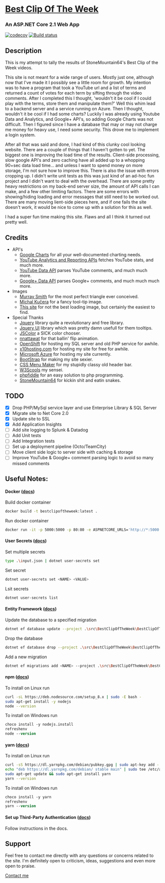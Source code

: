 ﻿# [Best Clip Of The Week](https://www.bestclipoftheweek.com/)
### An ASP.NET Core 2.1 Web App

[![codecov](https://codecov.io/gh/Reptarsrage/bestClipOfTheWeek/branch/master/graph/badge.svg)](https://codecov.io/gh/Reptarsrage/bestClipOfTheWeek)
[![Build status](https://ci.appveyor.com/api/projects/status/4ntsr4sl2vey3krf?svg=true)](https://ci.appveyor.com/project/Reptarsrage/bestclipoftheweek)

## Description

This is my attempt to tally the results of StoneMountain64's Best Clip of the Week videos.

This site is not meant for a wide range of users. Mostly just one, although now
that I've made it I possibly see a little room for growth. My intention was to
have a program that took a YouTube url and a list of terms and returned a count of votes
for each term by sifting through the video comments. After I completed this I thought,
'wouldn't it be cool if I could play with the terms, store them and manipulate them?'
Well this whim lead to a backend server and a service running on Azure. Then I thought,
wouldn't it be cool if I had some charts? Luckily I was already using Youtube Data and
Analytics, and Google+ API's, so adding Google Charts was not difficult. Then I figured since I
have a database that may or may not charge me money for heavy use, I need some
security. This drove me to implement a login system.

After all that was said and done, I had kind of this clunky cool looking website.
There are a couple of things that I haven't gotten to yet. The biggest one is
improving the load time of the results. Client-side processing, slow google API's
and zero caching have all added up to a whopping 90+sec data load time... and
unless I want to spend money on more storage, I'm not sure how to improve
this. There is also the issue with errors cropping up. I didn't write unit
tests as this was just kind of an ad-hoc fun project and I didn't want to deal
with the overhead. There are some pretty heavy restrictions on my back-end server
size, the amount of API calls I can make, and a few other limiting factors.
There are some errors with showing/hiding loading and error messages that still
need to be worked out. There are many moving lient-side pieces here, and if one fails the
site doesn't work, it would be nice to come up with a solution for this as well.

I had a super fun time making this site. Flaws and all I think it turned out pretty well.

## Credits
- API's
  - [Google Charts](https://developers.google.com/chart/) for all your well-documented charting needs.
  - [YouTube Analytics and Reporting APIs](https://developers.google.com/youtube/analytics/) fetches YouTube stats, and much more.
  - [YouTube Data API](https://developers.google.com/youtube/v3/) parses YouTube comments, and much much more.
  - [Google+ Data API](https://developers.google.com/+/api/) parses Google+ comments, and much much much more.
- Images
  - [Murray Smith](http://stackoverflow.com/questions/14446677/how-to-make-3-corner-rounded-triangle-in-css) for the most perfect triangle ever conceived.
  - [Michal Kučera](https://www.iconfinder.com/icons/401329/help_info_information_support_tip_tooltip_icon) for a fancy tool-tip image.
  - [This site](http://pixshark.com/spinner-gif-transparent-background.htm) for not the best loading image, but certainly the easiest to find.
- Special Thanks
  - [Jquery](https://jquery.com/) library quite a revolutionary and free library.
  - [Jquery UI](https://jqueryui.com/) library which was pretty damn usefull for them tooltips.
  - [JSColor](http://jscolor.com/) a SICK color chooser.
  - [nnattawat](http://nnattawat.github.io/flip/) for that ballin' flip animation.
  - [OpenShift](https://www.openshift.com/) for hosting my SQL server and old PHP service for awhile.
  - [x10hosting.com](https://x10hosting.com/) for hosting my site for free for awhile.
  - [Microsoft Azure](https://azure.microsoft.com/) for hosting my site currently.
  - [BootStrap](http://getbootstrap.com/) for making my site sexier.
  - [CSS Menu Maker](http://cssmenumaker.com/menu/responsive-menu-bar) for my stupidly classy old header bar.
  - [W3Scools](http://www.w3schools.com/) my sensei.
  - [phpfiddle](http://phpfiddle.org/) for an easy solution to php programming.
  - [StoneMountain64](https://www.youtube.com/channel/UCN-v-Xn9S7oYk0X2v1jx1Qg) for kickin shit and eatin snakes.

## TODO
- [x] Drop PHP/MySql service layer and use Enterprise Library & SQL Server
- [x] Migrate site to Net Core 2.0
- [x] Update site to SSL
- [x] Add Application Insights
- [ ] Add site logging to Splunk & Datadog
- [ ] Add Unit tests
- [ ] Add Integration tests
- [ ] Set up a deployment pipeline (Octo/TeamCity)
- [ ] Move client side logic to server side with caching & storage
- [ ] Improve YouTube & Google+ comment parsing logic to avoid so many missed comments

## Useful Notes:

#### Docker ([docs](https://docs.docker.com/engine/reference/commandline/docker/))
Build docker container
```sh
docker build -t bestclipoftheweek:latest .
```

Run docker container
```sh
docker run -it -p 5000:5000 -p 80:80 -e ASPNETCORE_URLS='http://*:5000' bestclipoftheweek:latest
```

#### User Secrets ([docs](https://docs.microsoft.com/en-us/aspnet/core/security/app-secrets))
Set multiple secrets
```sh
type .\input.json | dotnet user-secrets set
```

Set secret
```sh
dotnet user-secrets set <NAME> <VALUE>
```

Lsit secrets
```sh
dotnet user-secrets list
```

#### Entity Framework ([docs](https://docs.microsoft.com/en-us/ef/core/miscellaneous/cli/dotnet))
Update the database to a specified migration
```sh
dotnet ef database update --project .\src\BestClipOfTheWeek\BestClipOfTheWeek.csproj --startup-project .\src\BestClipOfTheWeek\BestClipOfTheWeek.csproj
```

Drop the database
```sh
dotnet ef database drop --project .\src\BestClipOfTheWeek\BestClipOfTheWeek.csproj --startup-project .\src\BestClipOfTheWeek\BestClipOfTheWeek.csproj
```

Add a new migration
```sh
dotnet ef migrations add <NAME> --project .\src\BestClipOfTheWeek\BestClipOfTheWeek.csproj --startup-project .\src\BestClipOfTheWeek\BestClipOfTheWeek.csproj
```

#### npm ([docs](https://nodejs.org/en/download/package-manager/))
To install on Linux run
```sh
curl -sL https://deb.nodesource.com/setup_8.x | sudo -E bash -
sudo apt-get install -y nodejs
node --version
```

To install on Windows run
```ps
choco install -y nodejs.install
refreshenv
node --version
```

#### yarn ([docs](https://yarnpkg.com/lang/en/docs/install/))
To install on Linux run
```sh
curl -sS https://dl.yarnpkg.com/debian/pubkey.gpg | sudo apt-key add -
echo "deb https://dl.yarnpkg.com/debian/ stable main" | sudo tee /etc/apt/sources.list.d/yarn.list
sudo apt-get update && sudo apt-get install yarn
yarn --version
```

To install on Windows run
```ps
choco install -y yarn
refreshenv
yarn --version
```

#### Set up Third-Party Authentication ([docs](https://docs.microsoft.com/en-us/aspnet/core/security/authentication/social/index))
Follow instructions in the docs.

## Support
Feel free to contact me directly with any questions or concerns related to the site. I'm definitely open to criticism, ideas, suggestions and even more open to praise.

[Contact me](mailto:justinprobb@gmail.com)
